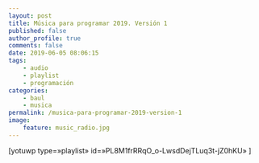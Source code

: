 ```yaml
---
layout: post
title: Música para programar 2019. Versión 1
published: false
author_profile: true
comments: false
date: 2019-06-05 08:06:15
tags:
    - audio
    - playlist
    - programación
categories:
    - baul
    - musica
permalink: /musica-para-programar-2019-version-1
image:
    feature: music_radio.jpg
---
```

[yotuwp type=&#187;playlist&#187; id=&#187;PL8M1frRRqO_o-LwsdDejTLuq3t-jZ0hKU&#187; ]